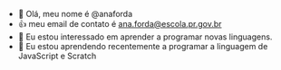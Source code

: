 - 👋 Olá, meu nome é @anaforda
- :+1: meu email de contato é ana.forda@escola.pr.gov.br
- 👀 Eu estou interessado em aprender a programar novas linguagens.
- 🌱 Eu estou aprendendo recentemente a programar a linguagem de JavaScript e Scratch

